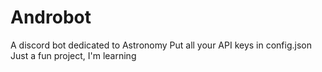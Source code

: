 # Androbot
A discord bot dedicated to Astronomy
Put all your API keys in config.json
Just a fun project, I'm learning
